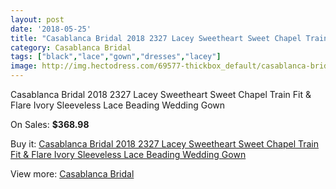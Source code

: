 ```yaml
---
layout: post
date: '2018-05-25'
title: "Casablanca Bridal 2018 2327 Lacey Sweetheart Sweet Chapel Train Fit & Flare Ivory Sleeveless Lace Beading Wedding Gown"
category: Casablanca Bridal
tags: ["black","lace","gown","dresses","lacey"]
image: http://img.hectodress.com/69577-thickbox_default/casablanca-bridal-2018-2327-lacey-sweetheart-sweet-chapel-train-fit-flare-ivory-sleeveless-lace-beading-wedding-gown.jpg
---
```

Casablanca Bridal 2018 2327 Lacey Sweetheart Sweet Chapel Train Fit & Flare Ivory Sleeveless Lace Beading Wedding Gown

On Sales: **$368.98**
<a href="https://www.hectodress.com/casablanca-bridal/21863-casablanca-bridal-2018-2327-lacey-sweetheart-sweet-chapel-train-fit-flare-ivory-sleeveless-lace-beading-wedding-gown.html"><amp-img layout="responsive" width="600" height="600" src="//img.hectodress.com/69577-thickbox_default/casablanca-bridal-2018-2327-lacey-sweetheart-sweet-chapel-train-fit-flare-ivory-sleeveless-lace-beading-wedding-gown.jpg" alt="Casablanca Bridal 2018 2327 Lacey Sweetheart Sweet Chapel Train Fit & Flare Ivory Sleeveless Lace Beading Wedding Gown 0" /></a>
<a href="https://www.hectodress.com/casablanca-bridal/21863-casablanca-bridal-2018-2327-lacey-sweetheart-sweet-chapel-train-fit-flare-ivory-sleeveless-lace-beading-wedding-gown.html"><amp-img layout="responsive" width="600" height="600" src="//img.hectodress.com/69583-thickbox_default/casablanca-bridal-2018-2327-lacey-sweetheart-sweet-chapel-train-fit-flare-ivory-sleeveless-lace-beading-wedding-gown.jpg" alt="Casablanca Bridal 2018 2327 Lacey Sweetheart Sweet Chapel Train Fit & Flare Ivory Sleeveless Lace Beading Wedding Gown 1" /></a>
<a href="https://www.hectodress.com/casablanca-bridal/21863-casablanca-bridal-2018-2327-lacey-sweetheart-sweet-chapel-train-fit-flare-ivory-sleeveless-lace-beading-wedding-gown.html"><amp-img layout="responsive" width="600" height="600" src="//img.hectodress.com/69582-thickbox_default/casablanca-bridal-2018-2327-lacey-sweetheart-sweet-chapel-train-fit-flare-ivory-sleeveless-lace-beading-wedding-gown.jpg" alt="Casablanca Bridal 2018 2327 Lacey Sweetheart Sweet Chapel Train Fit & Flare Ivory Sleeveless Lace Beading Wedding Gown 2" /></a>
<a href="https://www.hectodress.com/casablanca-bridal/21863-casablanca-bridal-2018-2327-lacey-sweetheart-sweet-chapel-train-fit-flare-ivory-sleeveless-lace-beading-wedding-gown.html"><amp-img layout="responsive" width="600" height="600" src="//img.hectodress.com/69581-thickbox_default/casablanca-bridal-2018-2327-lacey-sweetheart-sweet-chapel-train-fit-flare-ivory-sleeveless-lace-beading-wedding-gown.jpg" alt="Casablanca Bridal 2018 2327 Lacey Sweetheart Sweet Chapel Train Fit & Flare Ivory Sleeveless Lace Beading Wedding Gown 3" /></a>
<a href="https://www.hectodress.com/casablanca-bridal/21863-casablanca-bridal-2018-2327-lacey-sweetheart-sweet-chapel-train-fit-flare-ivory-sleeveless-lace-beading-wedding-gown.html"><amp-img layout="responsive" width="600" height="600" src="//img.hectodress.com/69580-thickbox_default/casablanca-bridal-2018-2327-lacey-sweetheart-sweet-chapel-train-fit-flare-ivory-sleeveless-lace-beading-wedding-gown.jpg" alt="Casablanca Bridal 2018 2327 Lacey Sweetheart Sweet Chapel Train Fit & Flare Ivory Sleeveless Lace Beading Wedding Gown 4" /></a>
<a href="https://www.hectodress.com/casablanca-bridal/21863-casablanca-bridal-2018-2327-lacey-sweetheart-sweet-chapel-train-fit-flare-ivory-sleeveless-lace-beading-wedding-gown.html"><amp-img layout="responsive" width="600" height="600" src="//img.hectodress.com/69579-thickbox_default/casablanca-bridal-2018-2327-lacey-sweetheart-sweet-chapel-train-fit-flare-ivory-sleeveless-lace-beading-wedding-gown.jpg" alt="Casablanca Bridal 2018 2327 Lacey Sweetheart Sweet Chapel Train Fit & Flare Ivory Sleeveless Lace Beading Wedding Gown 5" /></a>
<a href="https://www.hectodress.com/casablanca-bridal/21863-casablanca-bridal-2018-2327-lacey-sweetheart-sweet-chapel-train-fit-flare-ivory-sleeveless-lace-beading-wedding-gown.html"><amp-img layout="responsive" width="600" height="600" src="//img.hectodress.com/69578-thickbox_default/casablanca-bridal-2018-2327-lacey-sweetheart-sweet-chapel-train-fit-flare-ivory-sleeveless-lace-beading-wedding-gown.jpg" alt="Casablanca Bridal 2018 2327 Lacey Sweetheart Sweet Chapel Train Fit & Flare Ivory Sleeveless Lace Beading Wedding Gown 6" /></a>

Buy it: [Casablanca Bridal 2018 2327 Lacey Sweetheart Sweet Chapel Train Fit & Flare Ivory Sleeveless Lace Beading Wedding Gown](https://www.hectodress.com/casablanca-bridal/21863-casablanca-bridal-2018-2327-lacey-sweetheart-sweet-chapel-train-fit-flare-ivory-sleeveless-lace-beading-wedding-gown.html "Casablanca Bridal 2018 2327 Lacey Sweetheart Sweet Chapel Train Fit & Flare Ivory Sleeveless Lace Beading Wedding Gown")

View more: [Casablanca Bridal](https://www.hectodress.com/400-casablanca-bridal "Casablanca Bridal")